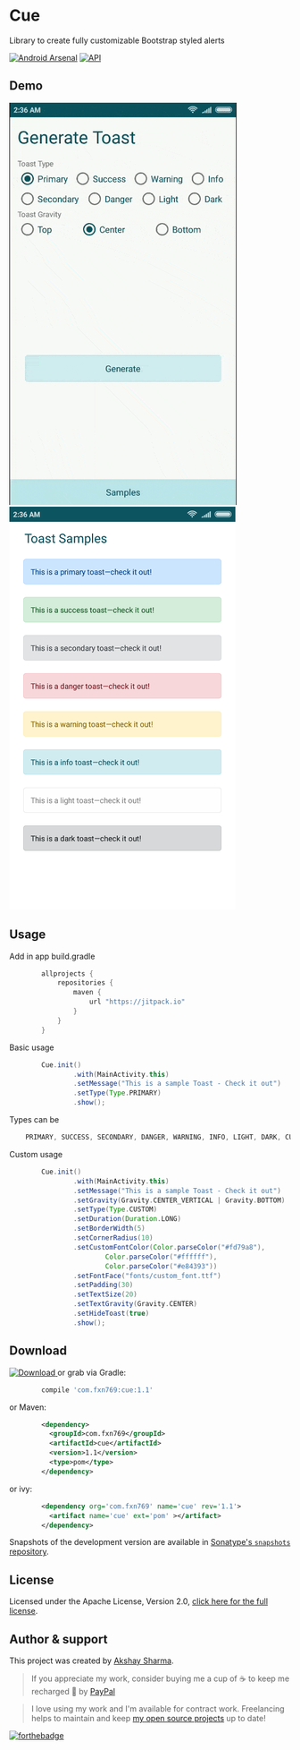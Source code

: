 Cue
======
Library to create fully customizable Bootstrap styled alerts

[![Android Arsenal](https://img.shields.io/badge/Android%20Arsenal-Cue-blue.svg?style=flat)](https://android-arsenal.com/details/1/6722)
[![API](https://img.shields.io/badge/API-9%2B-blue.svg?style=flat)](https://android-arsenal.com/api?level=9)
    
Demo
----
![](media/media.gif)
![](media/image.png)

Usage
-----
Add in app build.gradle

```groovy
        allprojects {
            repositories {
                maven {
                    url "https://jitpack.io"
                }
            }
        }
```

Basic usage
```groovy
        Cue.init()
                .with(MainActivity.this)
                .setMessage("This is a sample Toast - Check it out")
                .setType(Type.PRIMARY)
                .show();
```

Types can be
```groovy
    PRIMARY, SUCCESS, SECONDARY, DANGER, WARNING, INFO, LIGHT, DARK, CUSTOM
```

Custom usage
```groovy
        Cue.init()
                .with(MainActivity.this)
                .setMessage("This is a sample Toast - Check it out")
                .setGravity(Gravity.CENTER_VERTICAL | Gravity.BOTTOM)
                .setType(Type.CUSTOM)
                .setDuration(Duration.LONG)
                .setBorderWidth(5)
                .setCornerRadius(10)
                .setCustomFontColor(Color.parseColor("#fd79a8"),
                        Color.parseColor("#ffffff"),
                        Color.parseColor("#e84393"))
                .setFontFace("fonts/custom_font.ttf")
                .setPadding(30)
                .setTextSize(20)
                .setTextGravity(Gravity.CENTER)
                .setHideToast(true)
                .show();
```


Download
--------

 [ ![Download](https://api.bintray.com/packages/fxn769/android_projects/Numpad/images/download.svg) ](https://bintray.com/fxn769/android_projects/Numpad/_latestVersion)  or grab via Gradle:
```groovy
        compile 'com.fxn769:cue:1.1'
```

or Maven:
```xml
        <dependency>
          <groupId>com.fxn769</groupId>
          <artifactId>cue</artifactId>
          <version>1.1</version>
          <type>pom</type>
        </dependency>
```

or ivy:
```xml
        <dependency org='com.fxn769' name='cue' rev='1.1'>
          <artifact name='cue' ext='pom' ></artifact>
        </dependency>
```

Snapshots of the development version are available in [Sonatype's `snapshots` repository][snap].


## License
Licensed under the Apache License, Version 2.0, [click here for the full license](/LICENSE.txt).

## Author & support
This project was created by [Akshay Sharma](https://akshay2211.github.io/).

> If you appreciate my work, consider buying me a cup of :coffee: to keep me recharged :metal: by [PayPal](https://www.paypal.me/akshay2211)

> I love using my work and I'm available for contract work. Freelancing helps to maintain and keep [my open source projects](https://github.com/akshay2211/) up to date!

[![forthebadge](http://forthebadge.com/images/badges/built-for-android.svg)](http://forthebadge.com)


 [snap]: https://oss.sonatype.org/content/repositories/snapshots/



                
